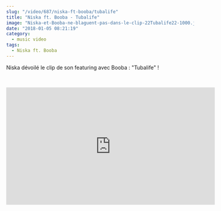```yaml
--- 
slug: "/video/687/niska-ft-booba/tubalife"
title: "Niska ft. Booba - Tubalife"
image: "Niska-et-Booba-ne-blaguent-pas-dans-le-clip-22Tubalife22-1000.jpg"
date: "2018-01-05 08:21:19"
category:
  - music video
tags:
  - Niska ft. Booba
---
```

<p>Niska dévoilé le clip de son featuring avec Booba : "Tubalife" !</p><br/><p><iframe width="560" height="315" src="https://www.youtube.com/embed/JctVyGslOtw" frameborder="0" gesture="media" allow="encrypted-media" allowfullscreen></iframe></p>